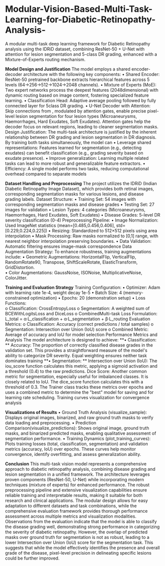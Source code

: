 # Modular-Vision-Based-Multi-Task-Learning-for-Diabetic-Retinopathy-Analysis-
A modular multi-task deep learning framework for Diabetic Retinopathy analysis using the IDRiD dataset, combining ResNet-50 + U-Net with attention for lesion segmentation and 5-class DR grading, enhanced with a Mixture-of-Experts routing mechanism.

**Model Design and Justification**
The model employs a shared encoder-decoder architecture with the following key components: 
• Shared Encoder: ResNet-50 pretrained backbone extracts hierarchical features across 5 levels (64→256→512→1024→2048 channels). 
• Mixture of Experts (MoE): Two expert networks process the deepest features (2048dimensional) with dynamic routing based on image content, fostering specialized feature learning. 
• Classification Head: Adaptive average pooling followed by fully connected layer for 5class DR grading. 
• U-Net Decoder with Attention: Skip connections from , modulated by attention gates, enable precise pixel-level lesion segmentation for four lesion types (Microaneurysms, Haemorrhages, Hard Exudates, Soft Exudates). Attention gates help the decoder focus on relevant regions, leading to cleaner segmentation masks. 
Design Justification: 
The multi-task architecture is justified by the inherent relationship between DR grading and lesion segmentation in DR diagnosis. By training both tasks simultaneously, the model can 
• Leverage shared representations: Features learned for segmentation (e.g., detecting exudates) can benefit classification (e.g., grading severity based on exudate presence). 
• Improve generalization: Learning multiple related tasks can lead to more robust and generalizable feature extractors. 
• Efficiency: A single model performs two tasks, reducing computational overhead compared to separate models 

**Dataset Handling and Preprocessing** 
The project utilizes the IDRiD (Indian Diabetic Retinopathy Image Dataset), which provides both retinal images, corresponding segmentation masks for various lesions, and disease grading labels. 
Dataset Structure: 
• Training Set: 54 images with corresponding segmentation masks and disease grades 
• Testing Set: 27 images for validation 
• Lesion Types: 4 categories (Microaneurysms, Haemorrhages, Hard Exudates, Soft Exudates) 
• Disease Grades: 5-level DR severity classification (0-4) Preprocessing Pipeline: 
• Image Normalization: Used ImageNet statistics (mean=[0.485,0.456,0.406], std=[0.229,0.224,0.225]) 
• Resizing: Standardized to 512×512 pixels using area interpolation 
• Mask Processing: Raw masks normalized to [0,1] range, with nearest neighbor interpolation preserving boundaries. 
• Data Validation: Automatic filtering ensures image-mask correspondence 
Data Augmentation Strategy: 
To enhance robustness, training augmentations include: 
• Geometric Augmentations: HorizontalFlip, VerticalFlip, RandomRotate90, Transpose, ShiftScaleRotate, ElasticTransform, GridDistortion.  
• Color Augmentations: GaussNoise, ISONoise, MultiplicativeNoise, ColorJitter.  

**Training and Evaluation Strategy** 
Training Configuration: 
• Optimizer: Adam with learning rate 1e-4, weight decay 1e-5 
• Batch Size: 4 (memory-constrained optimization) 
• Epochs: 20 (demonstration setup) 
• Loss Functions:  
o Classification: CrossEntropyLoss 
o Segmentation: A weighted sum of BCEWithLogitsLoss and DiceLoss 
o CombinedMulti-task Loss Formulation: L_total = α·L_classification + α·L_segmentation + β·L_routing 
Evaluation Metrics: 
o Classification: Accuracy (correct predictions / total samples) 
o Segmentation: Intersection over Union (IoU) score 
o Combined Metric: Average of accuracy and IoU for model selection 
Performance Metrics and Analysis 
The model architecture is designed to achieve: 
**• Classification: **
Accuracy: The proportion of correctly classified disease grades in the validation set. This provides a straightforward measure of the model's ability to categorize DR severity. Equal weighting ensures neither task dominates training 
**• Segmentation:  **
Intersection over Union (IoU): The iou_score function calculates this metric, applying a sigmoid activation and a threshold (0.4) to the raw predictions. 
Dice Score: Another common metric for segmentation, especially useful for imbalanced classes. It is closely related to IoU. The dice_score function calculates this with a threshold of 0.3. 
The Trainer class tracks these metrics over epochs and uses a combined metric to determine the "best" model for saving and for learning rate scheduling. 
Training curves visualization for convergence analysis 

**Visualizations of Results**
• Ground Truth Analysis (visualize_sample): Displays original images, binarized, and raw ground truth masks to verify data loading and preprocessing. 
• Prediction Comparison(visualize_predictions): Shows original image, ground truth masks, and binarized predicted masks, enabling qualitative assessment of segmentation performance. 
• Training Dynamics (plot_training_curves): Plots training losses (total, classification, segmentation) and validation metrics (accuracy, IoU) over epochs. These curves help monitor convergence, identify overfitting, and assess generalization ability. 

**Conclusion** 
This multi-task vision model represents a comprehensive approach to diabetic retinopathy analysis, combining disease grading and lesion segmentation in a unified framework. The architecture leverages proven components (ResNet-50, U-Net) while incorporating modern techniques (mixture of experts) for enhanced performance. The robust preprocessing pipeline and extensive visualization capabilities ensure reliable training and interpretable results, making it suitable for both research and clinical applications. 
The modular design allows for easy adaptation to different datasets and task combinations, while the comprehensive evaluation framework provides thorough performance assessment across multiple metrics and visualization modalities. 
Observations from the evaluation indicate that the model is able to classify the disease grading well, demonstrating strong performance in categorizing the severity of diabetic retinopathy. However, the overlap of predicted masks over ground truth for segmentation is not as robust, leading to a lower Intersection over Union (IoU) score for the segmentation task. This suggests that while the model effectively identifies the presence and overall grade of the disease, pixel-level precision in delineating specific lesions could be further improved.
